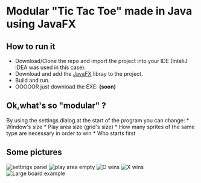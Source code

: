 # Modular "Tic Tac Toe" made in Java using JavaFX

## How to run it
* Download/Clone the repo and import the project into your IDE (InteliJ IDEA was used in this case).
* Download and add the [JavaFX](https://gluonhq.com/products/javafx/) libray to the project.
* Build and run.
* OOOOOR just download the EXE: **(soon)**

## Ok,what's so "modular" ?
By using the settings dialog at the start of the program you can change:
    * Window's size
    * Play area size (grid's size)
    * How many sprites of the same type are necessary in order to win
    * Who starts first
    
## Some pictures
![settings panel](https://i.imgur.com/HcWKTFv.png) ![play area empty](https://i.imgur.com/cn0aFNz.png)
![O wins](https://i.imgur.com/vp146v1.png) ![X wins](https://i.imgur.com/l0BLmHg.png)
![Large board example](https://i.imgur.com/d0kCrBe.png)


